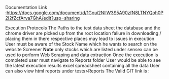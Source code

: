 Documentation Link :https://docs.google.com/document/d/1Goui2NlIW3S5A90zfN8LTNYQoh0P2I2fZcfArva7GhA/edit?usp=sharing

Execution Protocols 
The Paths to the test data sheet the database and the chrome driver are picked up from the root location faliure in downloading / placing them in
there respective places may lead to issues in execution 
User must be aware of the Stock Name which he wants to search on the website Screener 
**Note** only stocks which are listed under sensex can be used to perform Web Scraping and data extraction 
Once the execution is completed user must navigate to Reports folder 
User would be able to see the latest execution results excel spreadsheet containing all the data
User can also view html reports under tests>Reports 
The Valid GIT link is : 